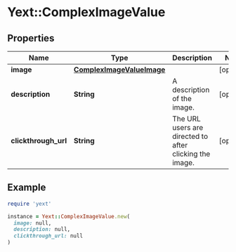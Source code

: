 # Yext::ComplexImageValue

## Properties

| Name | Type | Description | Notes |
| ---- | ---- | ----------- | ----- |
| **image** | [**ComplexImageValueImage**](ComplexImageValueImage.md) |  | [optional] |
| **description** | **String** | A description of the image. | [optional] |
| **clickthrough_url** | **String** | The URL users are directed to after clicking the image. | [optional] |

## Example

```ruby
require 'yext'

instance = Yext::ComplexImageValue.new(
  image: null,
  description: null,
  clickthrough_url: null
)
```

